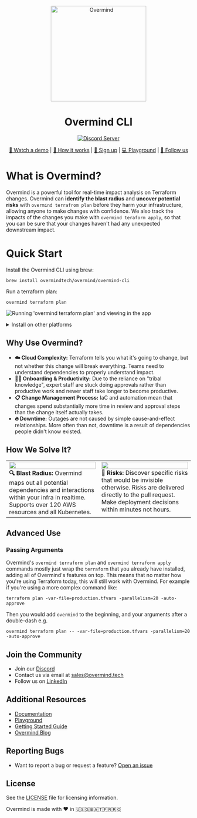 <p align="center">
  <picture width="260px" align="center">
      <source media="(prefers-color-scheme: dark)" srcset="https://assets-global.website-files.com/6241e92445c21f9c1245a940/6582c2b96d741b023f1afabf_ov-lite-icon-p-500.png">
      <img alt="Overmind" src="https://assets-global.website-files.com/6241e92445c21f9c1245a940/6582c2b96d741b023f1afabf_ov-lite-icon-p-500.png" width="260px" align="center">
    </picture>
  <h1 align="center">Overmind CLI</h1>

<p align="center">
  <a href="https://discord.com/invite/5UKsqAkPWG" rel="nofollow"><img src="https://img.shields.io/discord/1088753599951151154?label=Discord&logo=discord&logoColor=white" alt="Discord Server"></a>
</p>

<p align="center">
  <a href="https://vimeo.com/903381683">🎥 Watch a demo</a> | <a href="https://overmind.tech/how-it-work">📖 How it works</a> | <a href="https://app.overmind.tech/api/auth/signup">🚀 Sign up</a> | <a href="https://app.overmind.tech/playground">💻 Playground</a> | <a href="https://www.linkedin.com/company/overmindtech/">🙌 Follow us</a>
</p>

# What is Overmind?

Overmind is a powerful tool for real-time impact analysis on Terraform changes. Overmind can **identify the blast radius** and **uncover potential risks** with `overmind terrafrom plan` before they harm your infrastructure, allowing anyone to make changes with confidence. We also track the impacts of the changes you make with `overmind teraform apply`, so that you can be sure that your changes haven't had any unexpected downstream impact.

# Quick Start

Install the Overmind CLI using brew:

```
brew install overmindtech/overmind/overmind-cli
```

Run a terraform plan:

```
overmind terraform plan
```

![Running 'overmind terraform plan' and viewing in the app](https://uploads-ssl.webflow.com/6241e92445c21f9c1245a940/666039f90a7a42bebcfaf692_overmind_cli_demo%20(1).gif)

<details>
<summary>Install on other platforms</summary>

## Prerequisites

- Terraform environment set up
- Access to all required credentials
- Ability to install and run the Overmind CLI

## Installation

### MacOS

To install on Mac with homebrew use:

```
brew install overmindtech/overmind/overmind-cli
```

### Linux

#### Debian

Set up the repository automatically:

```shell
curl -1sLf \
  'https://dl.cloudsmith.io/public/overmind/tools/setup.deb.sh' \
  | sudo -E bash
```

Or set it up manually

```shell
apt-get install -y debian-keyring  # debian only
apt-get install -y debian-archive-keyring  # debian only
apt-get install -y apt-transport-https
# For Debian Stretch, Ubuntu 16.04 and later
keyring_location=/usr/share/keyrings/overmind-tools-archive-keyring.gpg
# For Debian Jessie, Ubuntu 15.10 and earlier
keyring_location=/etc/apt/trusted.gpg.d/overmind-tools.gpg
curl -1sLf 'https://dl.cloudsmith.io/public/overmind/tools/gpg.BC5CDEFB4E37A1B3.key' |  gpg --dearmor >> ${keyring_location}
curl -1sLf 'https://dl.cloudsmith.io/public/overmind/tools/config.deb.txt?distro=ubuntu&codename=xenial&component=main' > /etc/apt/sources.list.d/overmind-tools.list
apt-get update
```

Then install the CLI:

```shell
apt-get install overmind-cli
```

#### RHEL

Set up the repository automatically:

```shell
curl -1sLf \
  'https://dl.cloudsmith.io/public/overmind/tools/setup.rpm.sh' \
  | sudo -E bash
```

Or set it up manually

```shell
yum install yum-utils pygpgme
rpm --import 'https://dl.cloudsmith.io/public/overmind/tools/gpg.BC5CDEFB4E37A1B3.key'
curl -1sLf 'https://dl.cloudsmith.io/public/overmind/tools/config.rpm.txt?distro=amzn&codename=2023' > /tmp/overmind-tools.repo
yum-config-manager --add-repo '/tmp/overmind-tools.repo'
yum -q makecache -y --disablerepo='*' --enablerepo='overmind-tools'
```

Then install the CLI:

```shell
sudo yum install overmind-cli
```

#### Alpine

Set up the repository automatically:

```shell
sudo apk add --no-cache bash
curl -1sLf \
  'https://dl.cloudsmith.io/public/overmind/tools/setup.alpine.sh' \
  | sudo -E bash
```

Or set it up manually

```shell
curl -1sLf 'https://dl.cloudsmith.io/public/overmind/tools/rsa.7B6E65C2058FDB78.key' > /etc/apk/keys/tools@overmind-7B6E65C2058FDB78.rsa.pub
curl -1sLf 'https://dl.cloudsmith.io/public/overmind/tools/config.alpine.txt?distro=alpine&codename=v3.8' >> /etc/apk/repositories
apk update
```

Then install the CLI:

```shell
apk add overmind-cli
```

#### Arch

Packages for Arch are available on the [releases page](https://github.com/overmindtech/cli/releases/latest) for manual download and installation.

### Windows

Packages for Windows are available on the [releases page](https://github.com/overmindtech/cli/releases/latest) for manual download and installation. Unpack the ZIP file and put the `overmind.exe` executable in your `PATH`.

</details>

## Why Use Overmind?

* **☁️ Cloud Complexity:** Terraform tells you what it's going to change, but not whether this change will break everything. Teams need to understand dependencies to properly understand impact.
* **👨‍🏫 Onboarding & Productivity:** Due to the reliance on "tribal knowledge", expert staff are stuck doing approvals rather than productive work and newer staff take longer to become productive.
* **📋 Change Management Process:** IaC and automation mean that changes spend substantially more time in review and approval steps than the change itself actually takes.
* **🔥 Downtime:** Outages are not caused by simple cause-and-effect relationships. More often than not, downtime is a result of dependencies people didn't know existed.

## How We Solve It?
<table style="width: 100%; table-layout: fixed;">
  <tr>
    <td style="width: 50%; vertical-align: top;">
      <img width="100%" src="https://uploads-ssl.webflow.com/6241e92445c21f9c1245a940/66607bb64e562f2d332dad8b_blast_radius.png" /><br/>
        <b>🔍 Blast Radius: </b>Overmind maps out all potential dependencies and interactions within your infra in realtime. Supports over 120 AWS resources and all Kubernetes.
    </td>
    <td style="width: 50%; vertical-align: top;">
      <img width="100%" src="https://uploads-ssl.webflow.com/6241e92445c21f9c1245a940/66607454e2bf59158c49565a_health%20check%20risk.png" /><br/>
      <b>🚨 Risks: </b>Discover specific risks that would be invisible otherwise. Risks are delivered directly to the pull request. Make deployment decisions within minutes not hours.
    </td>
  </tr>
</table>

## Advanced Use

### Passing Arguments

Overmind's `overmind terraform plan` and `overmind terraform apply` commands mostly just wrap the `terraform` that you already have installed, adding all of Overmind's features on top. This means that no matter how you're using Terraform today, this will still work with Overmind. For example if you're using a more complex command like:

```shell
terraform plan -var-file=production.tfvars -parallelism=20 -auto-approve
```

Then you would add `overmind` to the beginning, and your arguments after a double-dash e.g.

```shell
overmind terraform plan -- -var-file=production.tfvars -parallelism=20 -auto-approve
```

## Join the Community

- Join our [Discord](https://discord.com/invite/5UKsqAkPWG)
- Contact us via email at [sales@overmind.tech](mailto:sales@overmind.tech)
- Follow us on [LinkedIn](https://www.linkedin.com/company/overmindtech/)

## Additional Resources

- [Documentation](https://docs.overmind.tech)
- [Playground](https://app.overmind.tech/playground)
- [Getting Started Guide](https://docs.overmind.tech)
- [Overmind Blog](https://overmind.tech/blog)

## Reporting Bugs

- Want to report a bug or request a feature? [Open an issue](https://github.com/overmindtech/cli/issues/new)

## License

See the [LICENSE](/LICENSE) file for licensing information.

Overmind is made with ❤️ in 🇺🇸🇬🇧🇦🇹🇫🇷🇷🇴